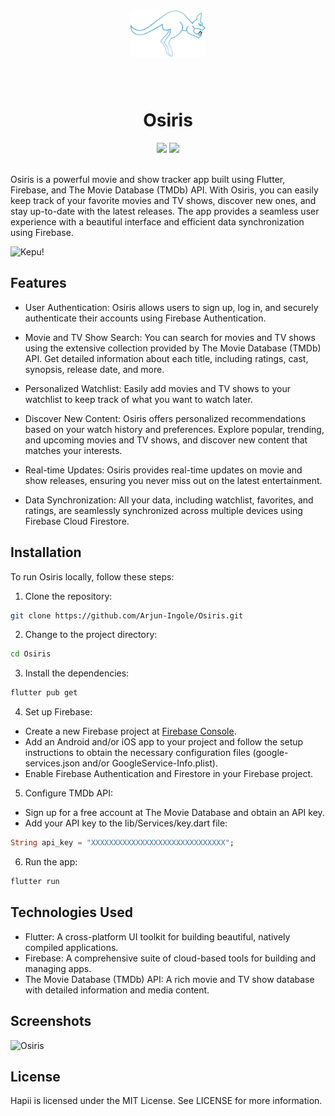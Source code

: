<div align = "center">
<div style="border-radius: 10%; overflow: hidden; width: 120px; height: 120px;">
  <img src="assets/launcher_icon/foreground.png" alt="Osiris">
</div>
<h1 align ="center"><b>Osiris</b></h1>
</div>

<div align = "center"> 
<img src ="https://img.shields.io/badge/Flutter-02569B?style=for-the-badge&logo=flutter&logoColor=white"> </img>
<img src ="https://img.shields.io/badge/firebase-ffca28?style=for-the-badge&logo=firebase&logoColor=black"> </img>
</div>
<br>

Osiris is a powerful movie and show tracker app built using Flutter, Firebase, and The Movie Database (TMDb) API. With Osiris, you can easily keep track of your favorite movies and TV shows, discover new ones, and stay up-to-date with the latest releases. The app provides a seamless user experience with a beautiful interface and efficient data synchronization using Firebase.

![Kepu!](screenshots/screenshot-main.png)

## Features

- User Authentication: Osiris allows users to sign up, log in, and securely authenticate their accounts using Firebase Authentication.

- Movie and TV Show Search: You can search for movies and TV shows using the extensive collection provided by The Movie Database (TMDb) API. Get detailed information about each title, including ratings, cast, synopsis, release date, and more.

- Personalized Watchlist: Easily add movies and TV shows to your watchlist to keep track of what you want to watch later.

- Discover New Content: Osiris offers personalized recommendations based on your watch history and preferences. Explore popular, trending, and upcoming movies and TV shows, and discover new content that matches your interests.

- Real-time Updates: Osiris provides real-time updates on movie and show releases, ensuring you never miss out on the latest entertainment.

- Data Synchronization: All your data, including watchlist, favorites, and ratings, are seamlessly synchronized across multiple devices using Firebase Cloud Firestore.

## Installation

To run Osiris locally, follow these steps:

1. Clone the repository:
```bash
git clone https://github.com/Arjun-Ingole/Osiris.git
```

2. Change to the project directory:
```bash
cd Osiris
```
3. Install the dependencies:
```bash
flutter pub get
```
4. Set up Firebase:

- Create a new Firebase project at [Firebase Console](https://console.firebase.google.com/).
- Add an Android and/or iOS app to your project and follow the setup instructions to obtain the necessary configuration files (google-services.json and/or GoogleService-Info.plist).
- Enable Firebase Authentication and Firestore in your Firebase project.

5. Configure TMDb API:
- Sign up for a free account at The Movie Database and obtain an API key.
- Add your API key to the lib/Services/key.dart file:
```dart
String api_key = "XXXXXXXXXXXXXXXXXXXXXXXXXXXXXX";
```

6. Run the app:
```bash
flutter run
```

## Technologies Used

- Flutter: A cross-platform UI toolkit for building beautiful, natively compiled applications.
- Firebase: A comprehensive suite of cloud-based tools for building and managing apps.
- The Movie Database (TMDb) API: A rich movie and TV show database with detailed information and media content.


## Screenshots
![Osiris](screenshots/screentshot-secondary.png)

## License

Hapii is licensed under the MIT License. See LICENSE for more information.

